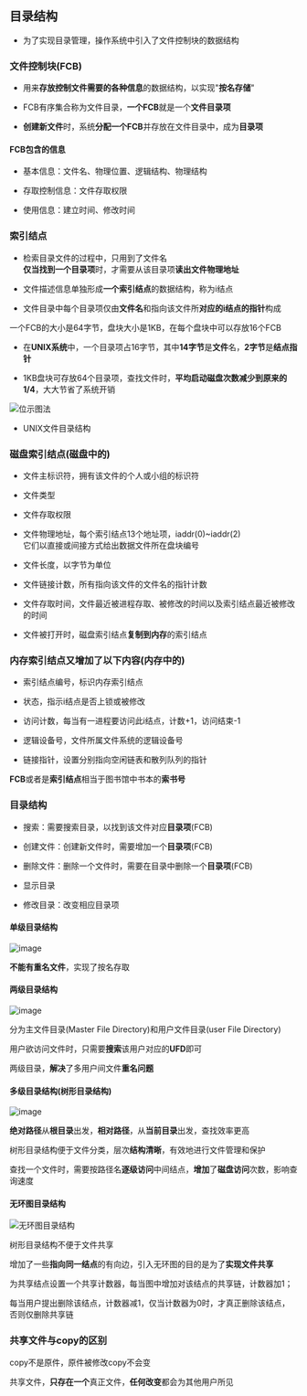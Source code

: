 ## 目录结构

- 为了实现目录管理，操作系统中引入了文件控制块的数据结构

### 文件控制块(FCB)

- 用来**存放控制文件需要的各种信息**的数据结构，以实现"**按名存储**"

- FCB有序集合称为文件目录，**一个FCB**就是一个**文件目录项**

- **创建新文件**时，系统**分配一个FCB**并存放在文件目录中，成为**目录项**

#### FCB包含的信息

- 基本信息：文件名、物理位置、逻辑结构、物理结构

- 存取控制信息：文件存取权限

- 使用信息：建立时间、修改时间

### 索引结点

- 检索目录文件的过程中，只用到了文件名
</br>**仅当找到一个目录项**时，才需要从该目录项**读出文件物理地址**

- 文件描述信息单独形成**一个索引结点**的数据结构，称为i结点

- 文件目录中每个目录项仅由**文件名**和指向该文件所**对应的i结点的指针**构成

一个FCB的大小是64字节，盘块大小是1KB，在每个盘块中可以存放16个FCB

- 在**UNIX系统**中，一个目录项占16字节，其中**14字节**是**文件**名，**2字节**是**结点指针**

- 1KB盘块可存放64个目录项，查找文件时，**平均启动磁盘次数减少到原来的1/4**，大大节省了系统开销

![位示图法](https://github.com/YC-L/Postgraduate-examination/blob/Operating-System/imgs/UNIX-file-directory-structure.png)
- UNIX文件目录结构

### 磁盘索引结点(磁盘中的)

- 文件主标识符，拥有该文件的个人或小组的标识符

- 文件类型

- 文件存取权限

- 文件物理地址，每个索引结点13个地址项，iaddr(0)~iaddr(2)
</br>它们以直接或间接方式给出数据文件所在盘块编号

- 文件长度，以字节为单位

- 文件链接计数，所有指向该文件的文件名的指针计数

- 文件存取时间，文件最近被进程存取、被修改的时间以及索引结点最近被修改的时间

- 文件被打开时，磁盘索引结点**复制到内存**的索引结点

### 内存索引结点又增加了以下内容(内存中的)

- 索引结点编号，标识内存索引结点

- 状态，指示i结点是否上锁或被修改

- 访问计数，每当有一进程要访问此i结点，计数+1，访问结束-1

- 逻辑设备号，文件所属文件系统的逻辑设备号

- 链接指针，设置分别指向空闲链表和散列队列的指针

**FCB**或者是**索引结点**相当于图书馆中书本的**索书号**

### 目录结构

- 搜索：需要搜索目录，以找到该文件对应**目录项**(FCB)

- 创建文件：创建新文件时，需要增加一个**目录项**(FCB)

- 删除文件：删除一个文件时，需要在目录中删除一个**目录项**(FCB)

- 显示目录

- 修改目录：改变相应目录项

#### 单级目录结构

![image](https://github.com/YC-L/Postgraduate-examination/blob/Operating-System/imgs/Single-level-directory-structure.png)

**不能有重名文件**，实现了按名存取

#### 两级目录结构

![image](https://github.com/YC-L/Postgraduate-examination/blob/Operating-System/imgs/Double-level-directory-structure.png)

分为主文件目录(Master File Directory)和用户文件目录(user File Directory)

用户欲访问文件时，只需要**搜索**该用户对应的**UFD**即可

两级目录，**解决**了多用户间文件**重名问题**

#### 多级目录结构(树形目录结构)

![image](https://github.com/YC-L/Postgraduate-examination/blob/Operating-System/imgs/Tree-directory-structure.png)

**绝对路径**从**根目录**出发，**相对路径**，从**当前目录**出发，查找效率更高

树形目录结构便于文件分类，层次**结构清晰**，有效地进行文件管理和保护

查找一个文件时，需要按路径名**逐级访问**中间结点，**增加**了**磁盘访问**次数，影响查询速度

#### 无环图目录结构

![无环图目录结构](https://github.com/YC-L/Postgraduate-examination/blob/Operating-System/imgs/%E5%9B%BE%E5%BD%A2%E7%9B%AE%E5%BD%95%E7%BB%93%E6%9E%84.png "无环图目录结构")

树形目录结构不便于文件共享

增加了一些**指向同一结点**的有向边，引入无环图的目的是为了**实现文件共享**

为共享结点设置一个共享计数器，每当图中增加对该结点的共享链，计数器加1；

每当用户提出删除该结点，计数器减1，仅当计数器为0时，才真正删除该结点，否则仅删除共享链

### 共享文件与copy的区别

copy不是原件，原件被修改copy不会变

共享文件，**只存在一个**真正文件，**任何改变**都会为其他用户所见

